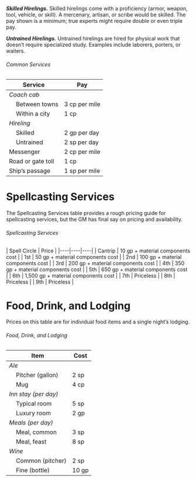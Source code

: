 ***Skilled Hirelings.*** Skilled hirelings come with a proficiency (armor, weapon, tool, vehicle, or skill). A mercenary, artisan, or scribe would be skilled. The pay shown is a minimum; true experts might require double or even triple pay.

***Untrained Hirelings.*** Untrained hirelings are hired for physical work that doesn’t require specialized study. Examples include laborers, porters, or waiters.
###### Common Services
| Service | Pay |
| ------- | --- |
| *Coach cab* | |
| $\quad$Between towns | 3 cp per mile |
| $\quad$Within a city | 1 cp |
| *Hireling* | |
| $\quad$Skilled | 2 gp per day |
| $\quad$Untrained | 2 sp per day |
| Messenger | 2 cp per mile |
| Road or gate toll | 1 cp |
| Ship’s passage | 1 sp per mile |
# Spellcasting Services
The Spellcasting Services table provides a rough pricing guide for spellcasting services, but the GM has final say on pricing and availability.
###### Spellcasting Services
| Spell Circle | Price |
|----|----|----|
| Cantrip | 10 gp + material components cost |
| 1st | 50 gp + material components cost |
| 2nd | 100 gp + material components cost |
| 3rd | 200 gp + material components cost |
| 4th | 350 gp + material components cost |
| 5th | 650 gp + material components cost |
| 6th | 1,500 gp + material components cost |
| 7th | Priceless |
| 8th | Priceless |
| 9th | Priceless |
# Food, Drink, and Lodging
Prices on this table are for individual food items and a single night’s lodging.
###### Food, Drink, and Lodging
| Item | Cost |
| ---- | ---- |
| *Ale* | |
| $\quad$Pitcher (gallon) | 2 sp |
| $\quad$Mug | 4 cp |
| *Inn stay (per day)* | |
| $\quad$Typical room | 5 sp |
| $\quad$Luxury room | 2 gp |
| *Meals (per day)* | |
| $\quad$Meal, common | 3 sp |
| $\quad$Meal, feast | 8 sp |
| *Wine* | |
| $\quad$Common (pitcher) | 2 sp |
| $\quad$Fine (bottle) | 10 gp |
